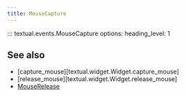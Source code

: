 ```yaml
---
title: MouseCapture
---
```


::: textual.events.MouseCapture
    options:
      heading_level: 1

## See also

- [capture_mouse][textual.widget.Widget.capture_mouse]
- [release_mouse][textual.widget.Widget.release_mouse]
- [MouseRelease](mouse_release.md)
